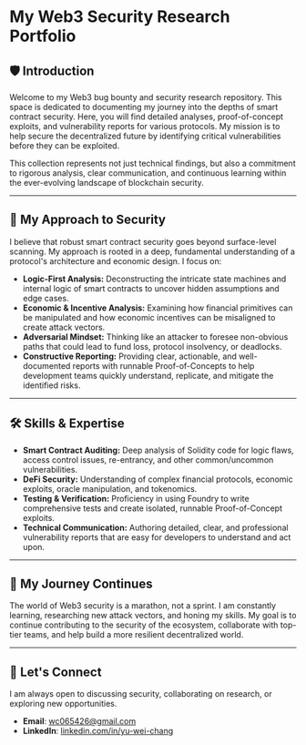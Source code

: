 # My Web3 Security Research Portfolio

## 🛡️ Introduction

Welcome to my Web3 bug bounty and security research repository. This space is dedicated to documenting my journey into the depths of smart contract security. Here, you will find detailed analyses, proof-of-concept exploits, and vulnerability reports for various protocols. My mission is to help secure the decentralized future by identifying critical vulnerabilities before they can be exploited.

This collection represents not just technical findings, but also a commitment to rigorous analysis, clear communication, and continuous learning within the ever-evolving landscape of blockchain security.

---

## 🔬 My Approach to Security

I believe that robust smart contract security goes beyond surface-level scanning. My approach is rooted in a deep, fundamental understanding of a protocol's architecture and economic design. I focus on:

-   **Logic-First Analysis:** Deconstructing the intricate state machines and internal logic of smart contracts to uncover hidden assumptions and edge cases.
-   **Economic & Incentive Analysis:** Examining how financial primitives can be manipulated and how economic incentives can be misaligned to create attack vectors.
-   **Adversarial Mindset:** Thinking like an attacker to foresee non-obvious paths that could lead to fund loss, protocol insolvency, or deadlocks.
-   **Constructive Reporting:** Providing clear, actionable, and well-documented reports with runnable Proof-of-Concepts to help development teams quickly understand, replicate, and mitigate the identified risks.

---

## 🛠️ Skills & Expertise

-   **Smart Contract Auditing:** Deep analysis of Solidity code for logic flaws, access control issues, re-entrancy, and other common/uncommon vulnerabilities.
-   **DeFi Security:** Understanding of complex financial protocols, economic exploits, oracle manipulation, and tokenomics.
-   **Testing & Verification:** Proficiency in using Foundry to write comprehensive tests and create isolated, runnable Proof-of-Concept exploits.
-   **Technical Communication:** Authoring detailed, clear, and professional vulnerability reports that are easy for developers to understand and act upon.

---

## 🚀 My Journey Continues

The world of Web3 security is a marathon, not a sprint. I am constantly learning, researching new attack vectors, and honing my skills. My goal is to continue contributing to the security of the ecosystem, collaborate with top-tier teams, and help build a more resilient decentralized world.

---

## 🤝 Let's Connect

I am always open to discussing security, collaborating on research, or exploring new opportunities.

-   **Email**: [wc065426@gmail.com](mailto:wc065426@gmail.com)
-   **LinkedIn**: [linkedin.com/in/yu-wei-chang](http://www.linkedin.com/in/yu-wei-chang-6714a91a4)
